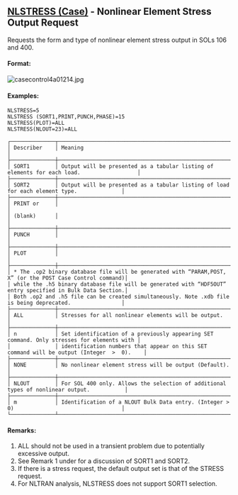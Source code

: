 ## [NLSTRESS (Case)](https://nexus.hexagon.com/documentationcenter/bundle/MSC_Nastran_2022.4/page/Nastran_Combined_Book/qrg/casecontrol4a/TOC.NLSTRESS.Case.xhtml) - Nonlinear Element Stress Output Request

Requests the form and type of nonlinear element stress output in SOLs 106 and 400.

#### Format:

![casecontrol4a01214.jpg](https://help-be.hexagonmi.com/bundle/MSC_Nastran_2022.4/page/Nastran_Combined_Book/qrg/casecontrol4a/../../../assets/casecontrol4a01214.jpg?_LANG=enus)  

#### Examples:

```nastran
NLSTRESS=5
NLSTRESS (SORT1,PRINT,PUNCH,PHASE)=15
NLSTRESS(PLOT)=ALL
NLSTRESS(NLOUT=23)=ALL
```

```text
┌──────────────┬───────────────────────────────────────────────────────────────────────────────────────────┐
│ Describer    │ Meaning                                                                                   │
├──────────────┼───────────────────────────────────────────────────────────────────────────────────────────┤
│ SORT1        │ Output will be presented as a tabular listing of elements for each load.                  │
├──────────────┼───────────────────────────────────────────────────────────────────────────────────────────┤
│ SORT2        │ Output will be presented as a tabular listing of load for each element type.              │
├──────────────┼───────────────────────────────────────────────────────────────────────────────────────────┤
│ PRINT or     │                                                                                           │
│ (blank)      │                                                                                           │
├──────────────┼───────────────────────────────────────────────────────────────────────────────────────────┤
│ PUNCH        │                                                                                           │
├──────────────┼───────────────────────────────────────────────────────────────────────────────────────────┤
│ PLOT         │                                                                                           │
├──────────────┼───────────────────────────────────────────────────────────────────────────────────────────┤
│ * The .op2 binary database file will be generated with “PARAM,POST, X” (or the POST Case Control command)│
│ while the .h5 binary database file will be generated with “HDF5OUT” entry specified in Bulk Data Section.│
│ Both .op2 and .h5 file can be created simultaneously. Note .xdb file is being deprecated.                │
├──────────────┼───────────────────────────────────────────────────────────────────────────────────────────┤
│ ALL          │ Stresses for all nonlinear elements will be output.                                       │
├──────────────┼───────────────────────────────────────────────────────────────────────────────────────────┤
│ n            │ Set identification of a previously appearing SET command. Only stresses for elements with │
│              │ identification numbers that appear on this SET command will be output (Integer  >  0).    │
├──────────────┼───────────────────────────────────────────────────────────────────────────────────────────┤
│ NONE         │ No nonlinear element stress will be output (Default).                                     │
├──────────────┼───────────────────────────────────────────────────────────────────────────────────────────┤
│ NLOUT        │ For SOL 400 only. Allows the selection of additional types of nonlinear output.           │
├──────────────┼───────────────────────────────────────────────────────────────────────────────────────────┤
│ m            │ Identification of a NLOUT Bulk Data entry. (Integer > 0)                                  │
└──────────────┴───────────────────────────────────────────────────────────────────────────────────────────┘
```

#### Remarks:

1. ALL should not be used in a transient problem due to potentially excessive output.
2. See Remark 1 under   for a discussion of SORT1 and SORT2.
3. If there is a stress request, the default output set is that of the STRESS request.
4. For NLTRAN analysis, NLSTRESS does not support SORT1 selection.

